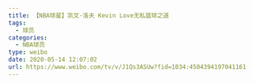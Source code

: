 ```yaml
---
title: 【NBA球星】凯文·洛夫 Kevin Love无私篮球之道
tags:
  - 球员
categories:
  - NBA球员
type: weibo
date: 2020-05-14 12:07:02
url: https://www.weibo.com/tv/v/J1Qs3ASUw?fid=1034:4504394197041161
---
```


<!-- more -->